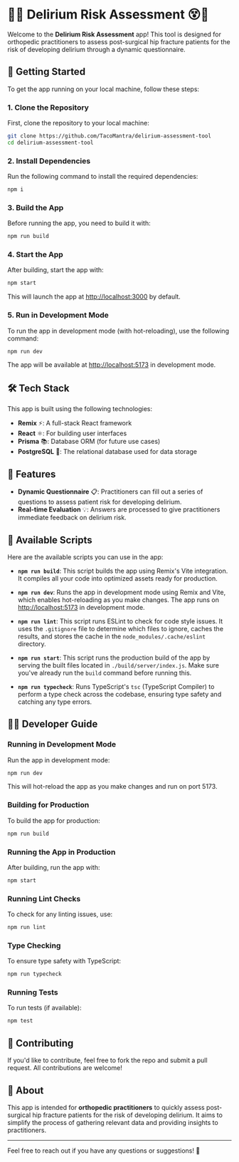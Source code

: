 # 🦴😵 Delirium Risk Assessment 😵🦴

Welcome to the **Delirium Risk Assessment** app! This tool is designed for orthopedic practitioners to assess post-surgical hip fracture patients for the risk of developing delirium through a dynamic questionnaire.

## 🚀 Getting Started

To get the app running on your local machine, follow these steps:

### 1. Clone the Repository

First, clone the repository to your local machine:

```bash
git clone https://github.com/TacoMantra/delirium-assessment-tool
cd delirium-assessment-tool
```

### 2. Install Dependencies

Run the following command to install the required dependencies:

```bash
npm i
```

### 3. Build the App

Before running the app, you need to build it with:

```bash
npm run build
```

### 4. Start the App

After building, start the app with:

```bash
npm start
```

This will launch the app at [http://localhost:3000](http://localhost:3000) by default.

### 5. Run in Development Mode

To run the app in development mode (with hot-reloading), use the following command:

```bash
npm run dev
```

The app will be available at [http://localhost:5173](http://localhost:5173) in development mode.

## 🛠️ Tech Stack

This app is built using the following technologies:

-   **Remix** ⚡: A full-stack React framework
-   **React** ⚛️: For building user interfaces
-   **Prisma** 📚: Database ORM (for future use cases)
-   **PostgreSQL** 🐘: The relational database used for data storage

## 📝 Features

-   **Dynamic Questionnaire** 📋: Practitioners can fill out a series of questions to assess patient risk for developing delirium.
-   **Real-time Evaluation** 💡: Answers are processed to give practitioners immediate feedback on delirium risk.

## 🔧 Available Scripts

Here are the available scripts you can use in the app:

-   **`npm run build`**: This script builds the app using Remix's Vite integration. It compiles all your code into optimized assets ready for production.

-   **`npm run dev`**: Runs the app in development mode using Remix and Vite, which enables hot-reloading as you make changes. The app runs on [http://localhost:5173](http://localhost:5173) in development mode.

-   **`npm run lint`**: This script runs ESLint to check for code style issues. It uses the `.gitignore` file to determine which files to ignore, caches the results, and stores the cache in the `node_modules/.cache/eslint` directory.

-   **`npm run start`**: This script runs the production build of the app by serving the built files located in `./build/server/index.js`. Make sure you've already run the `build` command before running this.

-   **`npm run typecheck`**: Runs TypeScript's `tsc` (TypeScript Compiler) to perform a type check across the codebase, ensuring type safety and catching any type errors.

## 🧑‍💻 Developer Guide

### Running in Development Mode

Run the app in development mode:

```bash
npm run dev
```

This will hot-reload the app as you make changes and run on port 5173.

### Building for Production

To build the app for production:

```bash
npm run build
```

### Running the App in Production

After building, run the app with:

```bash
npm start
```

### Running Lint Checks

To check for any linting issues, use:

```bash
npm run lint
```

### Type Checking

To ensure type safety with TypeScript:

```bash
npm run typecheck
```

### Running Tests

To run tests (if available):

```bash
npm test
```

## 🤝 Contributing

If you'd like to contribute, feel free to fork the repo and submit a pull request. All contributions are welcome!

## 🏥 About

This app is intended for **orthopedic practitioners** to quickly assess post-surgical hip fracture patients for the risk of developing delirium. It aims to simplify the process of gathering relevant data and providing insights to practitioners.

---

Feel free to reach out if you have any questions or suggestions! 👋
